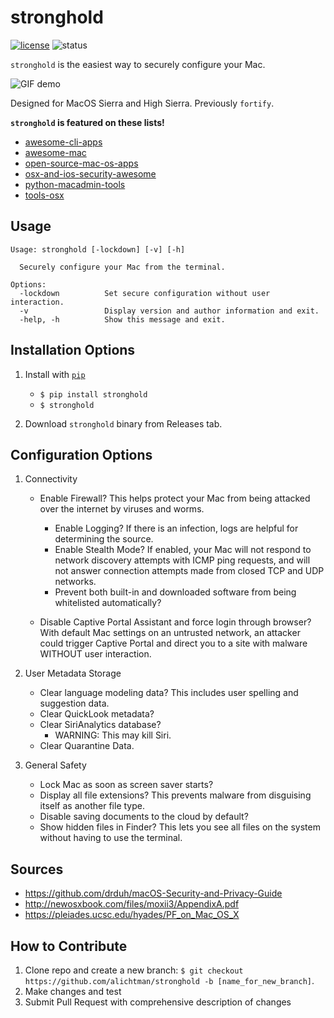 # stronghold

<!-- [![build](https://img.shields.io/wercker/ci/wercker/docs.svg)]() -->
<!-- ![Made With Python](img/made-with-python.png) -->
<!-- ![PRs Welcome](img/PRs-welcome.png) -->
<!-- Add Travis CI -->
<!-- [![Build Status](https://travis-ci.org/bevacqua/awesome-badges.svg?branch=master)](https://travis-ci.org/bevacqua/awesome-badges) -->

[![license](https://img.shields.io/github/license/mashape/apistatus.svg)](https://github.com/alichtman/stronghold/blob/master/LICENSE)
![status](https://img.shields.io/pypi/status/Django.svg)

`stronghold` is the easiest way to securely configure your Mac.

![GIF demo](img/demo.gif)

Designed for MacOS Sierra and High Sierra.
Previously `fortify`.

**`stronghold` is featured on these lists!**

* [awesome-cli-apps](https://github.com/agarrharr/awesome-cli-apps)
* [awesome-mac](https://github.com/jaywcjlove/awesome-mac)
* [open-source-mac-os-apps](https://github.com/serhii-londar/open-source-mac-os-apps)
* [osx-and-ios-security-awesome](https://github.com/ashishb/osx-and-ios-security-awesome)
* [python-macadmin-tools](https://github.com/timsutton/python-macadmin-tools)
* [tools-osx](https://github.com/morgant/tools-osx)

**Usage**
---

```
Usage: stronghold [-lockdown] [-v] [-h]

  Securely configure your Mac from the terminal.

Options:
  -lockdown          Set secure configuration without user interaction.
  -v                 Display version and author information and exit.
  -help, -h          Show this message and exit.
```

**Installation Options**
---

1. Install with [`pip`](https://pypi.org/project/stronghold/)
    + `$ pip install stronghold`
    + `$ stronghold`

2. Download `stronghold` binary from Releases tab.


**Configuration Options**
---

1. Connectivity

    + Enable Firewall? This helps protect your Mac from being attacked over the internet by viruses and worms.
        - Enable Logging? If there is an infection, logs are helpful for determining the source.
        - Enable Stealth Mode? If enabled, your Mac will not respond to network discovery attempts with ICMP ping requests, and will not answer connection attempts made from closed TCP and UDP networks.
        - Prevent both built-in and downloaded software from being whitelisted automatically?

    + Disable Captive Portal Assistant and force login through browser? With default Mac settings on an untrusted network, an attacker could trigger Captive Portal and direct you to a site with malware WITHOUT user interaction.

2. User Metadata Storage

    + Clear language modeling data? This includes user spelling and suggestion data.
    + Clear QuickLook metadata?
    + Clear SiriAnalytics database?
        - WARNING: This may kill Siri.
    + Clear Quarantine Data.

3. General Safety

    + Lock Mac as soon as screen saver starts?
    + Display all file extensions? This prevents malware from disguising itself as another file type.
    + Disable saving documents to the cloud by default?
    + Show hidden files in Finder? This lets you see all files on the system without having to use the terminal.


**Sources**
-----

+ https://github.com/drduh/macOS-Security-and-Privacy-Guide
+ http://newosxbook.com/files/moxii3/AppendixA.pdf
+ https://pleiades.ucsc.edu/hyades/PF_on_Mac_OS_X

**How to Contribute**
---

1. Clone repo and create a new branch: `$ git checkout https://github.com/alichtman/stronghold -b [name_for_new_branch]`.
2. Make changes and test
3. Submit Pull Request with comprehensive description of changes

